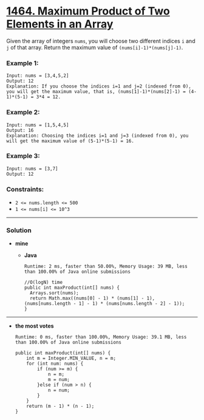 # [1464. Maximum Product of Two Elements in an Array](https://leetcode.com/problems/maximum-product-of-two-elements-in-an-array/)

Given the array of integers `nums`, you will choose two different indices `i` and `j` of that array. Return the maximum value of `(nums[i]-1)*(nums[j]-1)`.
 

### Example 1:
```
Input: nums = [3,4,5,2]
Output: 12 
Explanation: If you choose the indices i=1 and j=2 (indexed from 0), you will get the maximum value, that is, (nums[1]-1)*(nums[2]-1) = (4-1)*(5-1) = 3*4 = 12. 
```

### Example 2:
```
Input: nums = [1,5,4,5]
Output: 16
Explanation: Choosing the indices i=1 and j=3 (indexed from 0), you will get the maximum value of (5-1)*(5-1) = 16.
```

### Example 3:
```
Input: nums = [3,7]
Output: 12
```

### Constraints:
* `2 <= nums.length <= 500`
* `1 <= nums[i] <= 10^3`

---


### Solution
* **mine**
  * **Java**
  
    `Runtime: 2 ms, faster than 50.00%, Memory Usage: 39 MB, less than 100.00% of Java online submissions`
    ```
    //O(logN) time
    public int maxProduct(int[] nums) {
      Arrays.sort(nums);
      return Math.max((nums[0] - 1) * (nums[1] - 1),(nums[nums.length - 1] - 1) * (nums[nums.length - 2] - 1));   
    }
    ```
    
---

* **the most votes**

  `Runtime: 0 ms, faster than 100.00%, Memory Usage: 39.1 MB, less than 100.00% of Java online submissions`
  ```
  public int maxProduct(int[] nums) {
      int m = Integer.MIN_VALUE, n = m;
      for (int num: nums) {
          if (num >= m) {
              n = m;
              m = num;
          }else if (num > n) {
              n = num;
          }
      } 
      return (m - 1) * (n - 1);
  }
  ```
